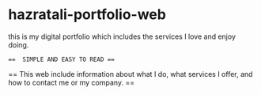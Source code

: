 # hazratali-portfolio-web
this is my digital portfolio which includes the services I love and enjoy doing.

    ==  SIMPLE AND EASY TO READ ==
    
== This web include information about what I do, what services I offer, and how to contact me or my company. ==
